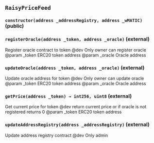 ## `RaisyPriceFeed`






### `constructor(address _addressRegistry, address _wMATIC)` (public)





### `registerOracle(address _token, address _oracle)` (external)

Register oracle contract to token
     @dev Only owner can register oracle
     @param _token ERC20 token address
     @param _oracle Oracle address



### `updateOracle(address _token, address _oracle)` (external)

Update oracle address for token
     @dev Only owner can update oracle
     @param _token ERC20 token address
     @param _oracle Oracle address



### `getPrice(address _token) → int256, uint8` (external)

Get current price for token
     @dev return current price or if oracle is not registered returns 0
     @param _token ERC20 token address



### `updateAddressRegistry(address _addressRegistry)` (external)

Update address registry contract
     @dev Only admin






